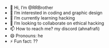 - 👋 Hi, I’m @RRBrother
- 👀 I’m interested in coding and graphic design 
- 🌱 I’m currently learning hacking 
- 💞️ I’m looking to collaborate on ethical hacking 
- 📫 How to reach me? my discord (ahnafrafi)
- 😄 Pronouns: he
- ⚡ Fun fact: ??

<!---
RRBrother/RRBrother is a ✨ special ✨ repository because its `README.md` (this file) appears on your GitHub profile.
You can click the Preview link to take a look at your changes.
--->
